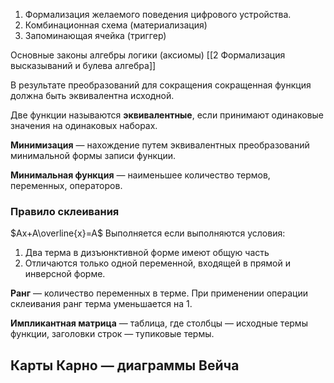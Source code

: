 1. Формализация желаемого поведения цифрового устройства. 
2. Комбинационная схема (материализация)
3. Запоминающая ячейка (триггер)

Основные законы алгебры логики (аксиомы)
[[2 Формализация высказываний и булева алгебра]]

В результате преобразований для сокращения сокращенная функция должна быть эквивалентна исходной.

Две функции называются **эквивалентные**, если принимают одинаковые значения на одинаковых наборах.

**Минимизация** — нахождение путем эквивалентных преобразований минимальной формы записи функции.

**Минимальная функция** — наименьшее количество термов, переменных, операторов.
### Правило склеивания

$Ax+A\overline{x}=A$
Выполняется если выполняются условия:

1. Два терма в дизъюнктивной форме имеют общую часть
2. Отличаются только одной переменной, входящей в прямой и инверсной форме.

**Ранг** — количество переменных в терме.
При применении операции склеивания ранг терма уменьшается на 1.

**Импликантная матрица** — таблица, где столбцы — исходные термы функции, заголовки строк — тупиковые термы.

## Карты Карно — диаграммы Вейча